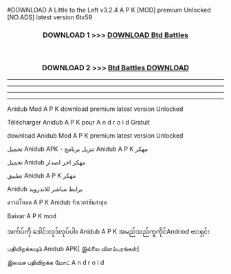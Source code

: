 #DOWNLOAD A Little to the Left v3.2.4 A P K [MOD] premium Unlocked [NO.ADS] latest version 6tx59 



<div align="center">

<h3>DOWNLOAD 1 >>> <a href="https://getmod1.web.app/?judule=Btd Battles">DOWNLOAD Btd Battles</a></h3><br>

<h3>DOWNLOAD 2 >>> <a href="https://getmod1.web.app/?judule=Btd Battles">Btd Battles DOWNLOAD </a></h3>

</div>


----------------------------------------------------------

----------------------------------------------------------

----------------------------------------------------------

----------------------------------------------------------


Anidub  Mod A P K download premium latest version Unlocked

Télécharger  Anidub  A P K pour A n d r o i d Gratuit

download Anidub  Mod A P K premium latest version Unlocked

تحميل Anidub  APK - تنزيل برنامج Anidub  A P K مهكر

تحميل Anidub  مهكر اخر اصدار

تطبيق Anidub  A P K مهكر

Anidub  برابط مباشر للاندرويد

ดาวน์โหลด A P K Anidub  รับเวอร์ชันล่าสุด

Baixar A P K mod

အက်ပ်ကို ဒေါင်းလုဒ်လုပ်ပါ။ Anidub  A P K အမည်သည်ကူကိုင်Andriod ဗားရှင်း

பதிவிறக்கவும் Anidub  APK[ இல்லை விளம்பரங்கள்] 
 
இலவச பதிவிறக்க மோட் A n d r o i d



